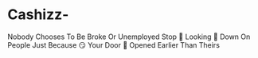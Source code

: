 # Cashizz-
Nobody Chooses To Be Broke Or Unemployed Stop 🛑 Looking 👀 Down On People Just Because 😏 Your Door 🚪 Opened Earlier Than Theirs 
